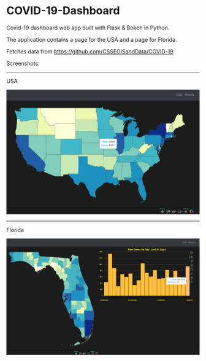 # COVID-19-Dashboard
Covid-19 dashboard web app built with Flask &amp; Bokeh in Python.

The application contains a page for the USA and a page for Florida.

Fetches data from https://github.com/CSSEGISandData/COVID-19

Screenshots:

---

USA

![USA](https://raw.githubusercontent.com/DanOKeefe/COVID-19-Dashboard/master/sample_images/usa_map.PNG)

---

Florida

![Florida](https://raw.githubusercontent.com/DanOKeefe/COVID-19-Dashboard/master/sample_images/florida_map.PNG)
